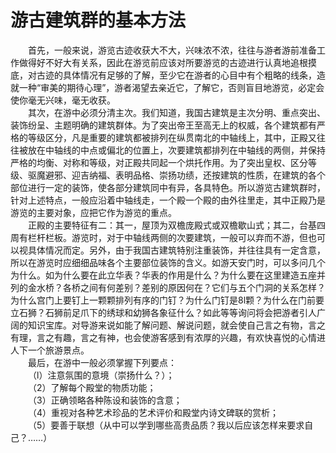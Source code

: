 # 游古建筑群的基本方法  

&emsp;&emsp;首先，一般来说，游览古迹收获大不大，兴味浓不浓，往往与游者游前准备工作做得好不好大有关系，因此在游览前应该对所要游览的古迹进行认真地追根摸底，对古迹的具体情况有足够的了解，至少它在游者的心目中有个粗略的线条，造就一种“审美的期待心理”，游者渴望去亲近它，了解它，否则盲目地游览，必定会使你毫无兴味，毫无收获。  
&emsp;&emsp;其次，在游中必须分清主次。我们知道，我国古建筑是主次分明、重点突出、装饰纷呈、主题明确的建筑群体。为了突出帝王至高无上的权威，各个建筑都有严格的等级区分，凡是重要的建筑都被排列在纵贯南北的中轴线上，其中，正殿又往往被放在中轴线的中点或偏北的位置上，次要建筑都排列在中轴线的两侧，并保持严格的均衡、对称和等级，对正殿共同起一个烘托作用。为了突出皇权、区分等级、驱魔避邪、迎吉纳福、表明品格、崇扬功绩，还按建筑的性质，在建筑的各个部位进行一定的装饰，使各部分建筑同中有异，各具特色。所以游览古建筑群时，针对上述特点，一般应沿着中轴线走，一个殿一个殿的由外往里走，其中正殿乃是游览的主要对象，应把它作为游览的重点。  
&emsp;&emsp;正殿的主要特征有二：其一，屋顶为双檐庞殿式或双檐歇山式；其二，台基四周有栏杆栏板。游览时，对于中轴线两侧的次要建筑，一般可以弃而不游，但也可以视具体情况而定。另外，由于我国古建筑特别注重装饰，并往往具有一定含意，所以在游览时应细细品味各个主要部位装饰的含义。如游天安门时，可以多问几个为什么。如为什么要在此立华表？华表的作用是什么？为什么要在这里建造五座并列的金水桥？各桥之间有何差别？差别的原因何在？它们与五个门洞的关系怎样？为什么宫门上要钉上一颗颗排列有序的门钉？为什么门钉是8l颗？为什么在门前要立石狮？石狮前足爪下的绣球和幼狮各象征什么？如此等等询问将会把游者引人广阔的知识宝库。对导游来说如能了解问题、解说问题，就会使自己言之有物，言之有理，言之有趣，言之有神，也会使游客感到有浓厚的兴趣，有欢快喜悦的心情进人下一个旅游景点。  
&emsp;&emsp;最后，在游中一般必须掌握下列要点：  
&emsp;&emsp;（l）注意氛围的意境（崇扬什么？）；  
&emsp;&emsp;（2）了解每个殿堂的物质功能；  
&emsp;&emsp;（3）正确领略各种陈设和装饰的含意；  
&emsp;&emsp;（4）重视对各种艺术珍品的艺术评价和殿堂内诗文碑联的赏析；  
&emsp;&emsp;（5）要善于联想（从中可以学到哪些高贵品质？我以后应该怎样来要求自己？……）  
